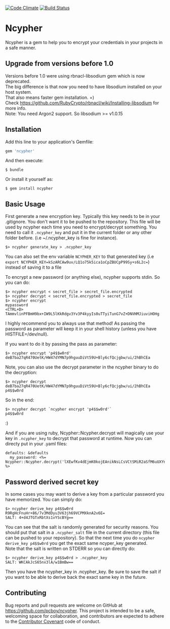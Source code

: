 [![Code Climate](https://codeclimate.com/github/pcboy/ncypher/badges/gpa.svg)](https://codeclimate.com/github/pcboy/ncypher)
[![Build Status](https://travis-ci.org/pcboy/ncypher.svg)](https://travis-ci.org/pcboy/ncypher)

# Ncypher

Ncypher is a gem to help you to encrypt your credentials in your projects in a safe manner.

## Upgrade from versions before 1.0
Versions before 1.0 were using rbnacl-libsodium gem which is now deprecated.  
The big difference is that now you need to have libsodium installed on your host system.  
That also means faster gem installation. =)  
Check https://github.com/RubyCrypto/rbnacl/wiki/Installing-libsodium for more info.  
Note: You need Argon2 support. So libsodium >= v1.0.15


## Installation

Add this line to your application's Gemfile:

```ruby
gem 'ncypher'
```

And then execute:

    $ bundle

Or install it yourself as:

    $ gem install ncypher

## Basic Usage

First generate a new encryption key. Typically this key needs to be in your .gitignore.
You don't want it to be pushed to the repository. This file will be used by ncypher each time you need to encrypt/decrypt something. You need to call it `.ncypher_key` and put it in the current folder or any other folder before. (i.e ~/.ncypher_key is fine for instance).
```
$> ncypher generate_key > .ncypher_key
```
You can also set the env variable `NCYPHER_KEY` to that generated key (i.e `export NCYPHER_KEY=kSzARCAw9uv/LQ1o75k5ica1oCpZBUCpP99Sy+s6L2c=`) instead of saving it to a file 

To encrypt a new password (or anything else), ncypher supports stdin. So you can do:
```
$> ncypher encrypt < secret_file > secret_file.encrypted
$> ncypher decrypt < secret_file.encrypted > secret_file
$> ncypher encrypt
mypassword
<CTRL+D>
TAmmvlinPFBmH9bx+IW9L5lKkRdgv3Yv3P4kyyIs0uTTyiTunG7vZ+DNVHMJiuviHOHg
```
I highly recommend you to always use that method! As passing the password as parameter will keep it in your shell history (unless you have HISTFILE=/dev/null).

If you want to do it by passing the pass as parameter:

```
$> ncypher encrypt 'p4$$w0rd'
deB7ba27qR470UetK/HW47dYMN7p9hguuDiVt59U+Bly6cfQcjgbw/ui/2hBhCEa
```

Note, you can also use the decrypt parameter in the ncypher binary to do the decryption:
```
$> ncypher decrypt deB7ba27qR470UetK/HW47dYMN7p9hguuDiVt59U+Bly6cfQcjgbw/ui/2hBhCEa 
p4$$w0rd 
```
So in the end:
```
$> ncypher decrypt `ncypher encrypt 'p4$$w0rd'`
p4$$w0rd
```

:)

And if you are using ruby, Ncypher::Ncypher.decrypt will magically use your key in `.ncypher_key` to decrypt that password at runtime. 
Now you can directy put in your .yaml files:
```
defaults: &defaults
  my_password: <%= Ncypher::Ncypher.decrypt('lXEwfKv4dEjmK0kojEAnikNsLCsVCtSMiR2aSfM6uUXYn2DzCZ3O7SA9HaGnMp/kEEsI') %>
```

## Password derived secret key

In some cases you may want to derive a key from a particular password you have memorized. You can simply do:

```
$> ncypher derive_key p4$$w0rd
R9RgHcFnuHr+86/7v3MdDyu3V63jh69VCPMXknA2v6E=
SALT: 4+d4JTGTxRbtXs1vYScBYg==
```

You can see that the salt is randomly generated for security reasons. You should put that salt in a `.ncypher_salt` file in the current directory (this file can be pushed to your repository). So that the next time you do `ncypher derive_key p4$$w0rd` you get the exact same ncyper\_key generated.  
Note that the salt is written on STDERR so you can directly do:

```
$> ncypher derive_key p4$$w0rd > .ncypher_key
SALT: WKCAkJcS65nx3lA/w1BmBw==
```

Then you have the ncypher\_key in .ncypher\_key. Be sure to save the salt if you want to be able to derive back the exact same key in the future.


## Contributing

Bug reports and pull requests are welcome on GitHub at https://github.com/pcboy/ncypher. This project is intended to be a safe, welcoming space for collaboration, and contributors are expected to adhere to the [Contributor Covenant](http://contributor-covenant.org) code of conduct.

